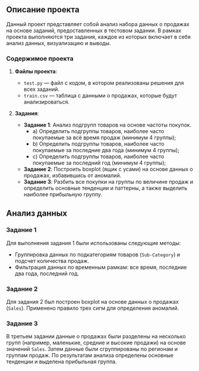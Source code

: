 ## Описание проекта

Данный проект представляет собой анализ набора данных о продажах на основе заданий, предоставленных в тестовом задании. В рамках проекта выполняются три задания, каждое из которых включает в себя анализ данных, визуализацию и выводы.

### Содержимое проекта

1. **Файлы проекта**:
   - `test.py` — файл с кодом, в котором реализованы решения для всех заданий.
   - `train.csv` — таблица с данными о продажах, которые будут анализироваться.

2. **Задания**:
   - **Задание 1**: Анализ подгрупп товаров на основе частоты покупок.
     - a) Определить подгруппы товаров, наиболее часто покупаемые за всё время продаж (минимум 4 группы);
     - b) Определить подгруппы товаров, наиболее часто покупаемые за последние два года (минимум 4 группы);
     - c) Определить подгруппы товаров, наиболее часто покупаемые за последний год (минимум 4 группы);
   - **Задание 2**: Построить boxplot (ящик с усами) на основе данных о продажах, избавившись от аномалий.
   - **Задание 3**: Разбить все покупки на группы по величине продаж и определить основные тенденции и паттерны, а также выделить наиболее прибыльную группу.

## Анализ данных

### Задание 1

Для выполнения задания 1 были использованы следующие методы:
- Группировка данных по подкатегориям товаров (`Sub-Category`) и подсчет количества продаж.
- Фильтрация данных по временным рамкам: все время, последние два года, последний год.

### Задание 2

Для задания 2 был построен boxplot на основе данных о продажах (`Sales`). Применено правило трех сигм для определения аномалий.

### Задание 3

В третьем задании данные о продажах были разделены на несколько групп (например, маленькие, средние и высокие продажи) на основе значений `Sales`. Затем данные были сгруппированы по регионам и группам продаж. По результатам анализа определены основные тенденции и выделена прибыльная группа.